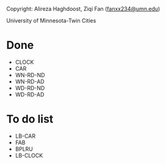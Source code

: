 Copyright: Alireza Haghdoost, Ziqi Fan (fanxx234@umn.edu)

University of Minnesota-Twin Cities

Done
=========
- CLOCK
- CAR
- WN-RD-ND
- WN-RD-AD
- WD-RD-ND
- WD-RD-AD

To do list
=========
- LB-CAR
- FAB
- BPLRU
- LB-CLOCK
